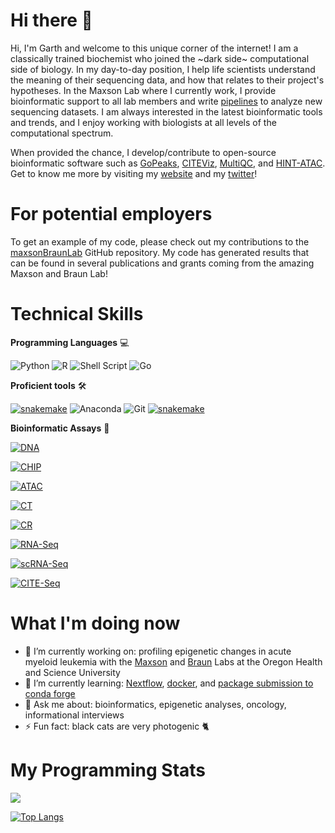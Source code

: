 # Hi there 👋

Hi, I'm Garth and welcome to this unique corner of the internet! I am a classically trained biochemist who joined the ~dark side~ computational side of biology. In my day-to-day position, I help life scientists understand the meaning of their sequencing data, and how that relates to their project's hypotheses. In the Maxson Lab where I currently work, I provide bioinformatic support to all lab members and write [pipelines](github.com/maxsonBraunLab) to analyze new sequencing datasets. I am always interested in the latest bioinformatic tools and trends, and I enjoy working with biologists at all levels of the computational spectrum. 

When provided the chance, I develop/contribute to open-source bioinformatic software such as [GoPeaks](https://github.com/maxsonBraunLab/gopeaks), [CITEViz](https://github.com/maxsonBraunLab/CITEViz), [MultiQC](https://github.com/ewels/MultiQC), and [HINT-ATAC](https://github.com/CostaLab/reg-gen). Get to know me more by visiting my [website](https://gartician.github.io/) and my [twitter](https://twitter.com/KongGarth)! 

# For potential employers

To get an example of my code, please check out my contributions to the [maxsonBraunLab](github.com/maxsonBraunLab) GitHub repository. My code has generated results that can be found in several publications and grants coming from the amazing Maxson and Braun Lab!

# Technical Skills

**Programming Languages** 💻

![Python](https://img.shields.io/badge/python-3670A0?style=for-the-badge&logo=python&logoColor=ffdd54) ![R](https://img.shields.io/badge/r-%23276DC3.svg?style=for-the-badge&logo=r&logoColor=white)  ![Shell Script](https://img.shields.io/badge/shell_script-%23121011.svg?style=for-the-badge&logo=gnu-bash&logoColor=white) ![Go](https://img.shields.io/badge/go-%2300ADD8.svg?style=for-the-badge&logo=go&logoColor=white)

**Proficient tools** 🛠️

[![snakemake](https://img.shields.io/badge/snakemake->=""?style=for-the-badge&logo=python)](https://shields.io/) ![Anaconda](https://img.shields.io/badge/Anaconda-%2344A833.svg?style=for-the-badge&logo=anaconda&logoColor=white) ![Git](https://img.shields.io/badge/git-%23F05033.svg?style=for-the-badge&logo=git&logoColor=white) [![snakemake](https://img.shields.io/badge/Seurat->=""?style=for-the-badge&logo=python)](https://shields.io/)

**Bioinformatic Assays** 🧬

[![DNA](https://img.shields.io/badge/DNA-DNA--Seq-red?style=for-the-badge)](https://shields.io/)

[![CHIP](https://img.shields.io/badge/DNA-ChIP--Seq-orange?style=for-the-badge)](https://shields.io/)

[![ATAC](https://img.shields.io/badge/DNA-ATAC--Seq-yellow?style=for-the-badge)](https://shields.io/)

[![CT](https://img.shields.io/badge/DNA-CUT%26TAG-green?style=for-the-badge)](https://shields.io/)

[![CR](https://img.shields.io/badge/DNA-CUT%26RUN-brightgreen?style=for-the-badge)](https://shields.io/)

[![RNA-Seq](https://img.shields.io/badge/RNA-RNA--Seq-blue?style=for-the-badge)](https://shields.io/)

[![scRNA-Seq](https://img.shields.io/badge/RNA-scRNA--Seq-blueviolet?style=for-the-badge)](https://shields.io/)

[![CITE-Seq](https://img.shields.io/badge/RNA-CITE--Seq-red?style=for-the-badge)](https://shields.io/)

# What I'm doing now

- 🔭 I’m currently working on: profiling epigenetic changes in acute myeloid leukemia with the [Maxson](https://www.maxsonlab.org/) and [Braun](https://www.braunlab.org) Labs at the Oregon Health and Science University
- 🌱 I’m currently learning: [Nextflow](https://github.com/nextflow-io/nextflow), [docker](https://www.docker.com), and [package submission to conda forge](https://conda-forge.org/docs/maintainer/adding_pkgs.html)
- 💬 Ask me about: bioinformatics, epigenetic analyses, oncology, informational interviews
- ⚡ Fun fact: black cats are very photogenic 🐈

# My Programming Stats

<a href="https://github.com/anuraghazra/github-readme-stats">
  <img align="center" src="https://github-readme-stats.vercel.app/api?username=gartician&theme=gradient&bg_color=30,440154FF,39568CFF,1F968BFF,73D055FF,FDE725FF&title_color=fff&text_color=fff&border_color=000" />
</a>

[![Top Langs](https://github-readme-stats.vercel.app/api/top-langs/?username=gartician&hide=javascript,html,jupyter%20%notebook&layout=compact&&theme=gradient&bg_color=60,440154FF,39568CFF,1F968BFF,73D055FF,FDE725FF&title_color=fff&text_color=fff&border_color=000)](https://github.com/anuraghazra/github-readme-stats)

